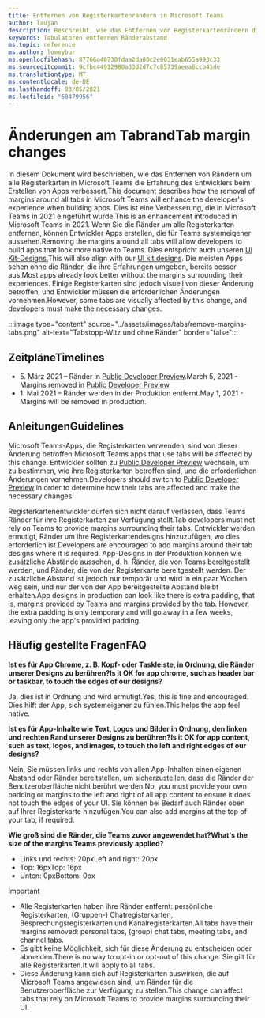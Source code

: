 ```yaml
---
title: Entfernen von Registerkartenrändern in Microsoft Teams
author: laujan
description: Beschreibt, wie das Entfernen von Registerkartenrändern die Erfahrung von Entwicklern verbessert.
keywords: Tabulatoren entfernen Ränderabstand
ms.topic: reference
ms.author: lomeybur
ms.openlocfilehash: 87766a40730fdaa2da80c2e0031eab655a993c33
ms.sourcegitcommit: 9cfbc44912980a33d2d7c7c85739aeea6ccb41de
ms.translationtype: MT
ms.contentlocale: de-DE
ms.lasthandoff: 03/05/2021
ms.locfileid: "50479956"
---
```

# <a name="tab-margin-changes"></a><span data-ttu-id="05e14-104">Änderungen am Tabrand</span><span class="sxs-lookup"><span data-stu-id="05e14-104">Tab margin changes</span></span>

<span data-ttu-id="05e14-105">In diesem Dokument wird beschrieben, wie das Entfernen von Rändern um alle Registerkarten in Microsoft Teams die Erfahrung des Entwicklers beim Erstellen von Apps verbessert.</span><span class="sxs-lookup"><span data-stu-id="05e14-105">This document describes how the removal of margins around all tabs in Microsoft Teams will enhance the developer's experience when building apps.</span></span> <span data-ttu-id="05e14-106">Dies ist eine Verbesserung, die in Microsoft Teams in 2021 eingeführt wurde.</span><span class="sxs-lookup"><span data-stu-id="05e14-106">This is an enhancement introduced in Microsoft Teams in 2021.</span></span>
<span data-ttu-id="05e14-107">Wenn Sie die Ränder um alle Registerkarten entfernen, können Entwickler Apps erstellen, die für Teams systemeigener aussehen.</span><span class="sxs-lookup"><span data-stu-id="05e14-107">Removing the margins around all tabs will allow developers to build apps that look more native to Teams.</span></span> <span data-ttu-id="05e14-108">Dies entspricht auch unseren [Ui Kit-Designs.](~/tabs/design/tabs.md)</span><span class="sxs-lookup"><span data-stu-id="05e14-108">This will also align with our [UI kit designs](~/tabs/design/tabs.md).</span></span> <span data-ttu-id="05e14-109">Die meisten Apps sehen ohne die Ränder, die ihre Erfahrungen umgeben, bereits besser aus.</span><span class="sxs-lookup"><span data-stu-id="05e14-109">Most apps already look better without the margins surrounding their experiences.</span></span> <span data-ttu-id="05e14-110">Einige Registerkarten sind jedoch visuell von dieser Änderung betroffen, und Entwickler müssen die erforderlichen Änderungen vornehmen.</span><span class="sxs-lookup"><span data-stu-id="05e14-110">However, some tabs are visually affected by this change, and developers must make the necessary changes.</span></span>

:::image type="content" source="../assets/images/tabs/remove-margins-tabs.png" alt-text="Tabstopp-Witz und ohne Ränder" border="false":::

## <a name="timelines"></a><span data-ttu-id="05e14-112">Zeitpläne</span><span class="sxs-lookup"><span data-stu-id="05e14-112">Timelines</span></span>

* <span data-ttu-id="05e14-113">5. März 2021 – Ränder in [Public Developer Preview](~/resources/dev-preview/developer-preview-intro.md).</span><span class="sxs-lookup"><span data-stu-id="05e14-113">March 5, 2021 - Margins removed in [Public Developer Preview](~/resources/dev-preview/developer-preview-intro.md).</span></span>
* <span data-ttu-id="05e14-114">1. Mai 2021 – Ränder werden in der Produktion entfernt.</span><span class="sxs-lookup"><span data-stu-id="05e14-114">May 1, 2021 - Margins will be removed in production.</span></span>

## <a name="guidelines"></a><span data-ttu-id="05e14-115">Anleitungen</span><span class="sxs-lookup"><span data-stu-id="05e14-115">Guidelines</span></span>

<span data-ttu-id="05e14-116">Microsoft Teams-Apps, die Registerkarten verwenden, sind von dieser Änderung betroffen.</span><span class="sxs-lookup"><span data-stu-id="05e14-116">Microsoft Teams apps that use tabs will be affected by this change.</span></span> <span data-ttu-id="05e14-117">Entwickler sollten zu [Public Developer Preview](~/resources/dev-preview/developer-preview-intro.md) wechseln, um zu bestimmen, wie ihre Registerkarten betroffen sind, und die erforderlichen Änderungen vornehmen.</span><span class="sxs-lookup"><span data-stu-id="05e14-117">Developers should switch to [Public Developer Preview](~/resources/dev-preview/developer-preview-intro.md) in order to determine how their tabs are affected and make the necessary changes.</span></span>

<span data-ttu-id="05e14-118">Registerkartenentwickler dürfen sich nicht darauf verlassen, dass Teams Ränder für ihre Registerkarten zur Verfügung stellt.</span><span class="sxs-lookup"><span data-stu-id="05e14-118">Tab developers must not rely on Teams to provide margins surrounding their tabs.</span></span> <span data-ttu-id="05e14-119">Entwickler werden ermutigt, Ränder um ihre Registerkartendesigns hinzuzufügen, wo dies erforderlich ist.</span><span class="sxs-lookup"><span data-stu-id="05e14-119">Developers are encouraged to add margins around their tab designs where it is required.</span></span> <span data-ttu-id="05e14-120">App-Designs in der Produktion können wie zusätzliche Abstände aussehen, d. h. Ränder, die von Teams bereitgestellt werden, und Ränder, die von der Registerkarte bereitgestellt werden. Der zusätzliche Abstand ist jedoch nur temporär und wird in ein paar Wochen weg sein, und nur der von der App bereitgestellte Abstand bleibt erhalten.</span><span class="sxs-lookup"><span data-stu-id="05e14-120">App designs in production can look like there is extra padding, that is, margins provided by Teams and margins provided by the tab. However, the extra padding is only temporary and will go away in a few weeks, leaving only the app's provided padding.</span></span>

## <a name="faq"></a><span data-ttu-id="05e14-121">Häufig gestellte Fragen</span><span class="sxs-lookup"><span data-stu-id="05e14-121">FAQ</span></span>

<span data-ttu-id="05e14-122">**Ist es für App Chrome, z. B. Kopf- oder Taskleiste, in Ordnung, die Ränder unserer Designs zu berühren?**</span><span class="sxs-lookup"><span data-stu-id="05e14-122">**Is it OK for app chrome, such as header bar or taskbar, to touch the edges of our designs?**</span></span>

<span data-ttu-id="05e14-123">Ja, dies ist in Ordnung und wird ermutigt.</span><span class="sxs-lookup"><span data-stu-id="05e14-123">Yes, this is fine and encouraged.</span></span> <span data-ttu-id="05e14-124">Dies hilft der App, sich systemeigener zu fühlen.</span><span class="sxs-lookup"><span data-stu-id="05e14-124">This helps the app feel native.</span></span>

<span data-ttu-id="05e14-125">**Ist es für App-Inhalte wie Text, Logos und Bilder in Ordnung, den linken und rechten Rand unserer Designs zu berühren?**</span><span class="sxs-lookup"><span data-stu-id="05e14-125">**Is it OK for app content, such as text, logos, and images, to touch the left and right edges of our designs?**</span></span>

<span data-ttu-id="05e14-126">Nein, Sie müssen links und rechts von allen App-Inhalten einen eigenen Abstand oder Ränder bereitstellen, um sicherzustellen, dass die Ränder der Benutzeroberfläche nicht berührt werden.</span><span class="sxs-lookup"><span data-stu-id="05e14-126">No, you must provide your own padding or margins to the left and right of all app content to ensure it does not touch the edges of your UI.</span></span> <span data-ttu-id="05e14-127">Sie können bei Bedarf auch Ränder oben auf Ihrer Registerkarte hinzufügen.</span><span class="sxs-lookup"><span data-stu-id="05e14-127">You can also add margins at the top of your tab, if required.</span></span>

<span data-ttu-id="05e14-128">**Wie groß sind die Ränder, die Teams zuvor angewendet hat?**</span><span class="sxs-lookup"><span data-stu-id="05e14-128">**What's the size of the margins Teams previously applied?**</span></span>

* <span data-ttu-id="05e14-129">Links und rechts: 20px</span><span class="sxs-lookup"><span data-stu-id="05e14-129">Left and right: 20px</span></span>
* <span data-ttu-id="05e14-130">Top: 16px</span><span class="sxs-lookup"><span data-stu-id="05e14-130">Top: 16px</span></span>
* <span data-ttu-id="05e14-131">Unten: 0px</span><span class="sxs-lookup"><span data-stu-id="05e14-131">Bottom: 0px</span></span>

> [!IMPORTANT]
> * <span data-ttu-id="05e14-132">Alle Registerkarten haben ihre Ränder entfernt: persönliche Registerkarten, (Gruppen-) Chatregisterkarten, Besprechungsregisterkarten und Kanalregisterkarten.</span><span class="sxs-lookup"><span data-stu-id="05e14-132">All tabs have their margins removed: personal tabs, (group) chat tabs, meeting tabs, and channel tabs.</span></span>
> * <span data-ttu-id="05e14-133">Es gibt keine Möglichkeit, sich für diese Änderung zu entscheiden oder abmelden.</span><span class="sxs-lookup"><span data-stu-id="05e14-133">There is no way to opt-in or opt-out of this change.</span></span> <span data-ttu-id="05e14-134">Sie gilt für alle Registerkarten.</span><span class="sxs-lookup"><span data-stu-id="05e14-134">It will apply to all tabs.</span></span>
> * <span data-ttu-id="05e14-135">Diese Änderung kann sich auf Registerkarten auswirken, die auf Microsoft Teams angewiesen sind, um Ränder für die Benutzeroberfläche zur Verfügung zu stellen.</span><span class="sxs-lookup"><span data-stu-id="05e14-135">This change can affect tabs that rely on Microsoft Teams to provide margins surrounding their UI.</span></span>
